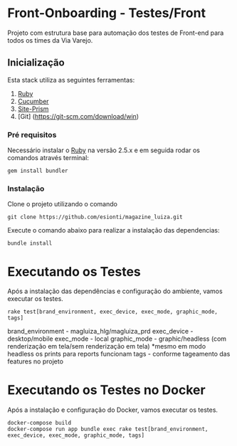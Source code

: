 # Front-Onboarding - Testes/Front 
Projeto com estrutura base para automação dos testes de Front-end para todos os times da Via Varejo. 

## Inicialização
Esta stack utiliza as seguintes ferramentas:
1.	[Ruby](https://rubyinstaller.org/)
2.	[Cucumber](https://cucumber.io/)
3.	[Site-Prism](https://github.com/site-prism/site_prism)
4. [Git] (https://git-scm.com/download/win)

### Pré requisitos
Necessário instalar o [Ruby](https://rubyinstaller.org/) na versão 2.5.x e em seguida rodar os comandos através terminal:

```
gem install bundler
```

### Instalação
Clone o projeto utilizando o comando
```
git clone https://github.com/esionti/magazine_luiza.git
```
Execute o comando abaixo para realizar a instalação das dependencias:
```
bundle install
```

# Executando os Testes
Após a instalação das dependências e configuração do ambiente, vamos executar os testes. 
```
rake test[brand_environment, exec_device, exec_mode, graphic_mode, tags]
```
brand_environment - magluiza_hlg/magluiza_prd
exec_device - desktop/mobile
exec_mode - local
graphic_mode - graphic/headless (com renderização em tela/sem renderização em tela) *mesmo em modo headless os prints para reports funcionam
tags - conforme tageamento das features no projeto

# Executando os Testes no Docker
Após a instalação e configuração do Docker, vamos executar os testes. 
```
docker-compose build
docker-compose run app bundle exec rake test[brand_environment, exec_device, exec_mode, graphic_mode, tags]
